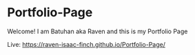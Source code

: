 # Portfolio-Page
Welcome! I am Batuhan aka Raven and this is my Portfolio Page

Live: https://raven-isaac-finch.github.io/Portfolio-Page/

